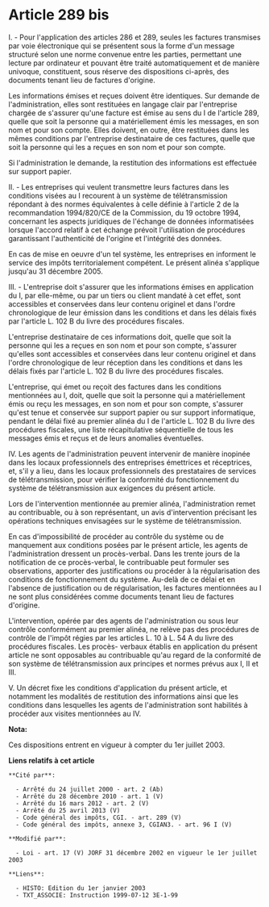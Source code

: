 # Article 289 bis

I. - Pour l'application des articles 286 et 289, seules les factures transmises par voie électronique qui se présentent sous
la forme d'un message structuré selon une norme convenue entre les parties, permettant une lecture par ordinateur et pouvant
être traité automatiquement et de manière univoque, constituent, sous réserve des dispositions ci-après, des documents tenant
lieu de factures d'origine.

Les informations émises et reçues doivent être identiques. Sur demande de l'administration, elles sont restituées en langage
clair par l'entreprise chargée de s'assurer qu'une facture est émise au sens du I de l'article 289, quelle que soit la
personne qui a matériellement émis les messages, en son nom et pour son compte. Elles doivent, en outre, être restituées dans
les mêmes conditions par l'entreprise destinataire de ces factures, quelle que soit la personne qui les a reçues en son nom
et pour son compte.

Si l'administration le demande, la restitution des informations est effectuée sur support papier.

II. - Les entreprises qui veulent transmettre leurs factures dans les conditions visées au I recourent à un système de
télétransmission répondant à des normes équivalentes à celle définie à l'article 2 de la recommandation 1994/820/CE de la
Commission, du 19 octobre 1994, concernant les aspects juridiques de l'échange de données informatisées lorsque l'accord
relatif à cet échange prévoit l'utilisation de procédures garantissant l'authenticité de l'origine et l'intégrité des
données.

En cas de mise en oeuvre d'un tel système, les entreprises en informent le service des impôts territorialement compétent. Le
présent alinéa s'applique jusqu'au 31 décembre 2005.

III. - L'entreprise doit s'assurer que les informations émises en application du I, par elle-même, ou par un tiers ou client
mandaté à cet effet, sont accessibles et conservées dans leur contenu originel et dans l'ordre chronologique de leur émission
dans les conditions et dans les délais fixés par l'article L. 102 B du livre des procédures fiscales.

L'entreprise destinataire de ces informations doit, quelle que soit la personne qui les a reçues en son nom et pour son
compte, s'assurer qu'elles sont accessibles et conservées dans leur contenu originel et dans l'ordre chronologique de leur
réception dans les conditions et dans les délais fixés par l'article L. 102 B du livre des procédures fiscales.

L'entreprise, qui émet ou reçoit des factures dans les conditions mentionnées au I, doit, quelle que soit la personne qui a
matériellement émis ou reçu les messages, en son nom et pour son compte, s'assurer qu'est tenue et conservée sur support
papier ou sur support informatique, pendant le délai fixé au premier alinéa du I de l'article L. 102 B du livre des
procédures fiscales, une liste récapitulative séquentielle de tous les messages émis et reçus et de leurs anomalies
éventuelles.

IV. Les agents de l'administration peuvent intervenir de manière inopinée dans les locaux professionnels des entreprises
émettrices et réceptrices, et, s'il y a lieu, dans les locaux professionnels des prestataires de services de
télétransmission, pour vérifier la conformité du fonctionnement du système de télétransmission aux exigences du présent
article.

Lors de l'intervention mentionnée au premier alinéa, l'administration remet au contribuable, ou à son représentant, un avis
d'intervention précisant les opérations techniques envisagées sur le système de télétransmission.

En cas d'impossibilité de procéder au contrôle du système ou de manquement aux conditions posées par le présent article, les
agents de l'administration dressent un procès-verbal. Dans les trente jours de la notification de ce procès-verbal, le
contribuable peut formuler ses observations, apporter des justifications ou procéder à la régularisation des conditions de
fonctionnement du système. Au-delà de ce délai et en l'absence de justification ou de régularisation, les factures
mentionnées au I ne sont plus considérées comme documents tenant lieu de factures d'origine.

L'intervention, opérée par des agents de l'administration ou sous leur contrôle conformément au premier alinéa, ne relève pas
des procédures de contrôle de l'impôt régies par les articles L. 10 à L. 54 A du livre des procédures fiscales. Les procès-
verbaux établis en application du présent article ne sont opposables au contribuable qu'au regard de la conformité de son
système de télétransmission aux principes et normes prévus aux I, II et III.

V. Un décret fixe les conditions d'application du présent article, et notamment les modalités de restitution des informations
ainsi que les conditions dans lesquelles les agents de l'administration sont habilités à procéder aux visites mentionnées au
IV.

**Nota:**

Ces dispositions entrent en vigueur à compter du 1er juillet 2003.

**Liens relatifs à cet article**

	**Cité par**:

	  - Arrêté du 24 juillet 2000 - art. 2 (Ab)
	  - Arrêté du 28 décembre 2010 - art. 1 (V)
	  - Arrêté du 16 mars 2012 - art. 2 (V)
	  - Arrêté du 25 avril 2013 (V)
	  - Code général des impôts, CGI. - art. 289 (V)
	  - Code général des impôts, annexe 3, CGIAN3. - art. 96 I (V)

	**Modifié par**:

	  - Loi - art. 17 (V) JORF 31 décembre 2002 en vigueur le 1er juillet 2003

	**Liens**:

	  - HISTO: Edition du 1er janvier 2003
	  - TXT_ASSOCIE: Instruction 1999-07-12 3E-1-99
